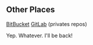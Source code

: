 

## Other Places
[BitBucket](https://bitbucket.org/Infinidad/)
[GitLab](https://gitlab.com/parAndrei)
(privates repos)

Yep. Whatever. I'll be back! 

